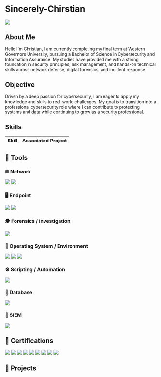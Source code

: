 # Sincerely-Chirstian
<a href="www.linkedin.com/in/christian-szadolc-6b107b24b
"><img src="https://img.shields.io/badge/-LinkedIn-0072b1?&style=for-the-badge&logo=linkedin&logoColor=white" /></a>

## About Me
Hello I'm Christian, I am currently completing my final term at Western Governors University, pursuing a Bachelor of Science in Cybersecurity and Information Assurance. My studies have provided me with a strong foundation in security principles, risk management, and hands-on technical skills across network defense, digital forensics, and incident response.

## Objective
Driven by a deep passion for cybersecurity, I am eager to apply my knowledge and skills to real-world challenges. My goal is to transition into a professional cybersecurity role where I can contribute to protecting systems and data while continuing to grow as a security professional.


## Skills

| Skill                                         | Associated Project         |
|-----------------------------------------------|----------------------------|


## 🧰 Tools

### 🌐 Network
<div>
    <img src="https://img.shields.io/badge/-Wireshark-1679A7?&style=for-the-badge&logo=Wireshark&logoColor=white" />
    <img src="https://img.shields.io/badge/-Nmap-4682B4?&style=for-the-badge&logo=Nmap&logoColor=white" />
</div>

### 🖥️ Endpoint
<div>
    <img src="https://img.shields.io/badge/-Microsoft_Defender_for_Endpoint-00A4EF?&style=for-the-badge&logo=Microsoft&logoColor=white" />
    <img src="https://img.shields.io/badge/-Velociraptor-4B275F?&style=for-the-badge&logo=Velociraptor&logoColor=white" />
</div>

### 🕵️ Forensics / Investigation
<div>
    <img src="https://img.shields.io/badge/-Autopsy-1E90FF?&style=for-the-badge&logoColor=white" />
</div>


### 🧩 Operating System / Environment
<div>
    <img src="https://img.shields.io/badge/-macOS-000000?&style=for-the-badge&logo=apple&logoColor=white" />
    <img src="https://img.shields.io/badge/-Linux-FCC624?&style=for-the-badge&logo=linux&logoColor=black" />
  <img src="https://img.shields.io/badge/-Kali_Linux-557C94?&style=for-the-badge&logo=kalilinux&logoColor=white" />
</div>

### ⚙️ Scripting / Automation
<div>
    <img src="https://img.shields.io/badge/-Python-3776AB?&style=for-the-badge&logo=python&logoColor=white" />
</div>

### 💾 Database
<div>
    <img src="https://img.shields.io/badge/-MySQL-4479A1?&style=for-the-badge&logo=mysql&logoColor=white" />
</div>

### 🧩 SIEM
<div>
    <img src="https://img.shields.io/badge/-Splunk-000000?&style=for-the-badge&logo=Splunk&logoColor=white" />
</div>


## 🧾 Certifications
<div>
  <img src="https://img.shields.io/badge/-ISC2_Certified_in_Cybersecurity-003366?&style=for-the-badge&logo=ISC2&logoColor=white" />
  <img src="https://img.shields.io/badge/-AWS_Certified_Cloud_Practitioner-232F3E?&style=for-the-badge&logo=amazonaws&logoColor=white" />
  <img src="https://img.shields.io/badge/-CompTIA_A%2B-EA212D?&style=for-the-badge&logo=CompTIA&logoColor=white" />
  <img src="https://img.shields.io/badge/-CompTIA_Network%2B-007ACC?&style=for-the-badge&logo=CompTIA&logoColor=white" />
  <img src="https://img.shields.io/badge/-CompTIA_Security%2B-FF0000?&style=for-the-badge&logo=CompTIA&logoColor=white" />
  <img src="https://img.shields.io/badge/-ITIL_4_Foundation-5B0BB5?&style=for-the-badge&logo=itsm&logoColor=white" />
  <img src="https://img.shields.io/badge/-ISC2_SSCP-009639?&style=for-the-badge&logo=ISC2&logoColor=white" />
  <img src="https://img.shields.io/badge/-CompTIA_Project%2B-ED1C24?&style=for-the-badge&logo=CompTIA&logoColor=white" />
  <img src="https://img.shields.io/badge/-LPI_Linux_Essentials-FCC624?&style=for-the-badge&logo=linux&logoColor=black" />
</div>

</div>

## 🧪 Projects
